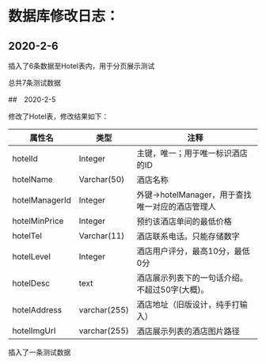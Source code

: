 # 数据库修改日志：

## 2020-2-6

插入了6条数据至Hotel表内，用于分页展示测试

总共7条测试数据

##　2020-2-5

修改了Hotel表，修改结果如下：

| 属性名         | 类型         | 注释                                             |
| -------------- | ------------ | ------------------------------------------------ |
| hotelId        | Integer      | 主键，唯一；用于唯一标识酒店的ID                 |
| hotelName      | Varchar(50)  | 酒店名称                                         |
| hotelManagerId | Integer      | 外键->hotelManager，用于查找唯一对应的酒店管理人 |
| hotelMinPrice  | Integer      | 预约该酒店单间的最低价格                         |
| hotelTel       | Varchar(11)  | 酒店联系电话。只能存储数字                       |
| hotelLevel     | Integer      | 酒店用户评分，最高10分，最低0分                  |
| hotelDesc      | text         | 酒店展示列表下的一句话介绍。不超过50字(大概)。   |
| hotelAddress   | varchar(255) | 酒店地址（旧版设计，纯手打输入）                 |
| hotelImgUrl    | varchar(255) | 酒店展示列表的酒店图片路径                       |

插入了一条测试数据

